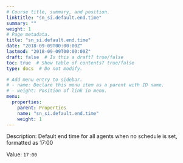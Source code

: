 ```yaml
---
# Course title, summary, and position.
linktitle: "sn_si.default.end.time"
summary: ""
weight: 1
# Page metadata.
title: "sn_si.default.end.time"
date: "2018-09-09T00:00:00Z"
lastmod: "2018-09-09T00:00:00Z"
draft: false  # Is this a draft? true/false
toc: true  # Show table of contents? true/false
type: docs  # Do not modify.

# Add menu entry to sidebar.
# - name: Declare this menu item as a parent with ID name.
# - weight: Position of link in menu.
menu:
  properties:
    parent: Properties
    name: "sn_si.default.end.time"
    weight: 1
---
```


Description: Default end time for all agents when no schedule is set, formatted as 17:00


Value: `17:00`